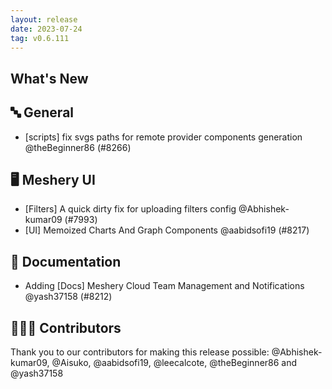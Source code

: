 ```yaml
---
layout: release
date: 2023-07-24
tag: v0.6.111
---
```


## What's New

## 🔤 General

- [scripts] fix svgs paths for remote provider components generation @theBeginner86 (#8266)

## 🖥 Meshery UI

- [Filters] A quick dirty fix for uploading filters config @Abhishek-kumar09 (#7993)
- [UI] Memoized Charts And Graph Components @aabidsofi19 (#8217)

## 📖 Documentation

- Adding [Docs] Meshery Cloud Team Management and Notifications @yash37158 (#8212)

## 👨🏽‍💻 Contributors

Thank you to our contributors for making this release possible:
@Abhishek-kumar09, @Aisuko, @aabidsofi19, @leecalcote, @theBeginner86 and @yash37158
